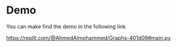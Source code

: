 # Demo
You can make find the demo in the following link 

https://replit.com/@AhmedAlmohammed/Graphs-401d09#main.py